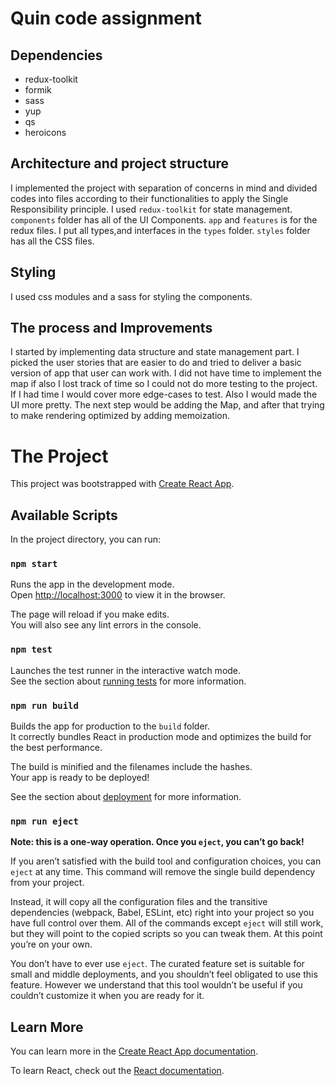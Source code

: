 # Quin code assignment

## Dependencies
- redux-toolkit
- formik
- sass
- yup
- qs
- heroicons


## Architecture and project structure

I implemented the project with separation of concerns in mind and divided codes into files according to their functionalities to apply the Single Responsibility principle. I used `redux-toolkit` for state management. `components` folder has all of the UI Components. `app` and `features` is for the redux files.  I put all types,and interfaces in the `types` folder. `styles` folder has all the CSS files. 

## Styling

I used css modules and a sass for styling the components.
 
## The process and Improvements

I started by implementing data structure and state management part. I picked the user stories that are easier to do and tried to deliver a basic version of app that user can work with. I did not have time to implement the map if also I lost track of time so I could not do more testing to the project. If I had time I would cover more edge-cases to test. Also I would made the UI more pretty. The next step would be adding the Map, and after that trying to make rendering optimized by adding memoization. 


# The Project

This project was bootstrapped with [Create React App](https://github.com/facebook/create-react-app).

## Available Scripts

In the project directory, you can run:

### `npm start`

Runs the app in the development mode.\
Open [http://localhost:3000](http://localhost:3000) to view it in the browser.

The page will reload if you make edits.\
You will also see any lint errors in the console.

### `npm test`

Launches the test runner in the interactive watch mode.\
See the section about [running tests](https://facebook.github.io/create-react-app/docs/running-tests) for more information.

### `npm run build`

Builds the app for production to the `build` folder.\
It correctly bundles React in production mode and optimizes the build for the best performance.

The build is minified and the filenames include the hashes.\
Your app is ready to be deployed!

See the section about [deployment](https://facebook.github.io/create-react-app/docs/deployment) for more information.

### `npm run eject`

**Note: this is a one-way operation. Once you `eject`, you can’t go back!**

If you aren’t satisfied with the build tool and configuration choices, you can `eject` at any time. This command will remove the single build dependency from your project.

Instead, it will copy all the configuration files and the transitive dependencies (webpack, Babel, ESLint, etc) right into your project so you have full control over them. All of the commands except `eject` will still work, but they will point to the copied scripts so you can tweak them. At this point you’re on your own.

You don’t have to ever use `eject`. The curated feature set is suitable for small and middle deployments, and you shouldn’t feel obligated to use this feature. However we understand that this tool wouldn’t be useful if you couldn’t customize it when you are ready for it.

## Learn More

You can learn more in the [Create React App documentation](https://facebook.github.io/create-react-app/docs/getting-started).

To learn React, check out the [React documentation](https://reactjs.org/).
